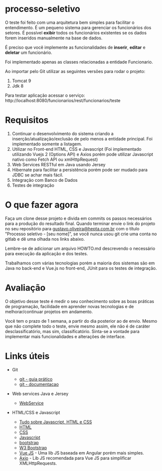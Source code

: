 # processo-seletivo
O teste foi feito com uma arquitetura bem simples para facilitar o entendimento. É um pequeno sistema para gerenciar os funcionários dos setores.
É possível **exibir** todos os funcionários existentes se os dados forem inseridos manualmente na base de dados.

É preciso que você implemente as funcionalidades de **inserir**, **editar** e 
**deletar** um funcionário.

Foi implementado apenas as classes relacionadas a entidade Funcionario.

Ao importar pelo Git utilizar as seguintes versões para rodar o projeto:

1. Tomcat 9
2. Jdk 8

Para testar aplicação acessar o serviço:
http://localhost:8080/funcionarios/rest/funcionarios/teste

# Requisitos

1. Continuar o desenvolvimento do sistema criando a inserção/atualização/exclusão de pelo menos a entidade principal. Foi implementado somente a listagem.
2. Utilizar no Front-end HTML, CSS e Javascript (Foi implementado utilizando Vuejs 2 (Options API) e Axios porém pode utilizar Javascript nativo como Fetch API ou xmlHttpRequest)
3. Web Services RESTful em Java usando Jersey
4. Hibernate para facilitar a persistência porém pode ser mudado para JDBC se achar mais fácil.
4. Integração com Banco de Dados 
5. Testes de integração

# O que fazer agora

Faça um clone desse projeto e divida em commits os passos necessários para a
produção do resultado final. Quando terminar envie o link do projeto no seu repositório para gustavo.oliveira@hepta.com.br com o título "Processo seletivo - [seu nome]", se você nunca usou git crie uma conta no gitlab e 
dê uma olhada nos links abaixo.

Lembre-se de adicionar um arquivo HOWTO.md descrevendo o necessário para execução 
da aplicação e dos testes.  

Trabalhamos com várias tecnologias porém a maioria dos sistemas são em Java no back-end e Vue.js no front-end, JUnit para os testes de integração.

# Avaliação

O objetivo desse teste é medir o seu conhecimento sobre as boas práticas de programação, facilidade em aprender novas tecnologias e de melhorar/continuar projetos em andamento.

Você tem o prazo de 1 semana, a partir do dia posterior ao de envio. 
Mesmo que não complete todo o teste, envie mesmo assim, 
ele não é de caráter desclassificatório, mas sim, classificatório. 
Sinta-se a vontade para implementar mais funcionalidades e alterações de interface. 


# Links úteis

* Git
    * [git - guia prático](http://rogerdudler.github.io/git-guide/index.pt_BR.html)
    * [git - documentacao](https://git-scm.com/book/pt-pt/v2)

* Web services Java e Jersey
    * [WebService](https://www.ibm.com/developerworks/web/library/wa-aj-tomcat/)

* HTML/CSS e Javascript 
    * [Tudo sobre Javascript, HTML e CSS](https://www.w3schools.com/whatis/) 
    * [HTML](https://www.w3schools.com/html/default.asp)
    * [CSS](https://www.w3schools.com/css/default.asp)
    * [Javascript](https://www.w3schools.com/js/default.asp)
    * [bootstrap](https://getbootstrap.com/)
    * [W3 Bootstrap](https://www.w3schools.com/bootstrap/default.asp)
    * [Vue JS](https://vuejs.org/) - Uma lib JS baseada em Angular porém mais simples.
    * [Axio](https://vuejs.org/v2/cookbook/using-axios-to-consume-apis.html) - Lib JS recomendada para Vue JS para simplificar XMLHttpRequests.

